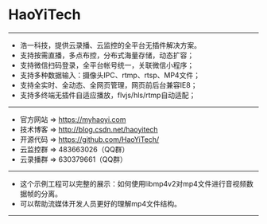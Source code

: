 # HaoYiTech
 ******************************************************
 * 浩一科技，提供云录播、云监控的全平台无插件解决方案。
 * 支持按需直播，多点布控，分布式海量存储，动态扩容；
 * 支持微信扫码登录，全平台帐号统一，关联微信小程序；
 * 支持多种数据输入：摄像头IPC、rtmp、rtsp、MP4文件；
 * 支持全实时、全动态、全网页管理，网页前后台兼容IE8；
 * 支持多终端无插件自适应播放，flvjs/hls/rtmp自动适配；
 ******************************************************
 * 官方网站 => https://myhaoyi.com
 * 技术博客 => http://blog.csdn.net/haoyitech
 * 开源代码 => https://github.com/HaoYiTech/
 * 云监控群 => 483663026（QQ群）
 * 云录播群 => 630379661（QQ群）
 ******************************************************
 * 这个示例工程可以完整的展示：如何使用libmp4v2对mp4文件进行音视频数据帧的分离。
 * 可以帮助流媒体开发人员更好的理解mp4文件结构。
 ******************************************************
